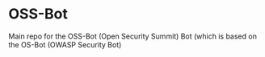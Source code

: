# OSS-Bot
Main repo for the OSS-Bot (Open Security Summit) Bot (which is based on the OS-Bot (OWASP Security Bot)
